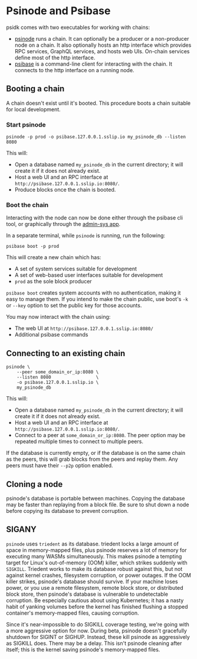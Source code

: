 # Psinode and Psibase

psidk comes with two executables for working with chains:

- [psinode](psinode.md) runs a chain. It can optionally be a producer or a non-producer node on a chain. It also optionally hosts an http interface which provides RPC services, GraphQL services, and hosts web UIs. On-chain services define most of the http interface.
- [psibase](psibase.md) is a command-line client for interacting with the chain. It connects to the http interface on a running node.

## Booting a chain

A chain doesn't exist until it's booted. This procedure boots a chain suitable for local development.

### Start psinode

```
psinode -p prod -o psibase.127.0.0.1.sslip.io my_psinode_db --listen 8080
```

This will:

- Open a database named `my_psinode_db` in the current directory; it will create it if it does not already exist.
- Host a web UI and an RPC interface at `http://psibase.127.0.0.1.sslip.io:8080/`.
- Produce blocks once the chain is booted.

### Boot the chain

Interacting with the node can now be done either through the psibase cli tool, or graphically through the [admin-sys app](../../default-apps/admin-sys.md).

In a separate terminal, while `psinode` is running, run the following:

```
psibase boot -p prod
```

This will create a new chain which has:

- A set of system services suitable for development
- A set of web-based user interfaces suitable for development
- `prod` as the sole block producer

`psibase boot` creates system accounts with no authentication, making it easy to manage them. If you intend to make the chain public, use boot's `-k` or `--key` option to set the public key for those accounts.

You may now interact with the chain using:

- The web UI at `http://psibase.127.0.0.1.sslip.io:8080/`
- Additional psibase commands

## Connecting to an existing chain

```
psinode \
    --peer some_domain_or_ip:8080 \
    --listen 8080                 \
    -o psibase.127.0.0.1.sslip.io \
    my_psinode_db
```

This will:

- Open a database named `my_psinode_db` in the current directory; it will create it if it does not already exist.
- Host a web UI and an RPC interface at `http://psibase.127.0.0.1.sslip.io:8080/`.
- Connect to a peer at `some_domain_or_ip:8080`. The peer option may be repeated multiple times to connect to multiple peers.

If the database is currently empty, or if the database is on the same chain as the peers, this will grab blocks from the peers and replay them. Any peers must have their `--p2p` option enabled.

## Cloning a node

psinode's database is portable between machines. Copying the database may be faster than replaying from a block file. Be sure to shut down a node before copying its database to prevent corruption.

## SIGANY

`psinode` uses `triedent` as its database. triedent locks a large amount of space in memory-mapped files, plus psinode reserves a lot of memory for executing many WASMs simultaneously. This makes psinode a tempting target for Linux's out-of-memory (OOM) killer, which strikes suddenly with `SIGKILL`. Triedent works to make its database robust against this, but not against kernel crashes, filesystem corruption, or power outages. If the OOM killer strikes, psinode's database should survive. If your machine loses power, or you use a remote filesystem, remote block store, or distributed block store, then psinode's database is vulnerable to undetectable corruption. Be especially cautious about using Kubernetes; it has a nasty habit of yanking volumes before the kernel has finished flushing a stopped container's memory-mapped files, causing corruption.

Since it's near-impossible to do SIGKILL coverage testing, we're going with a more aggressive option for now. During beta, psinode doesn't gracefully shutdown for SIGINT or SIGHUP. Instead, these kill psinode as aggressively as SIGKILL does. There may be a delay. This isn't psinode cleaning after itself; this is the kernel saving psinode's memory-mapped files.
